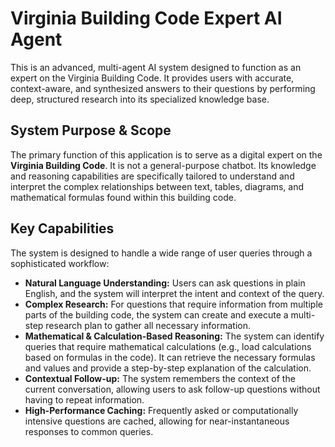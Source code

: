 # Virginia Building Code Expert AI Agent

This is an advanced, multi-agent AI system designed to function as an expert on the Virginia Building Code. It provides users with accurate, context-aware, and synthesized answers to their questions by performing deep, structured research into its specialized knowledge base.

## System Purpose & Scope

The primary function of this application is to serve as a digital expert on the **Virginia Building Code**. It is not a general-purpose chatbot. Its knowledge and reasoning capabilities are specifically tailored to understand and interpret the complex relationships between text, tables, diagrams, and mathematical formulas found within this building code.

## Key Capabilities

The system is designed to handle a wide range of user queries through a sophisticated workflow:

*   **Natural Language Understanding:** Users can ask questions in plain English, and the system will interpret the intent and context of the query.
*   **Complex Research:** For questions that require information from multiple parts of the building code, the system can create and execute a multi-step research plan to gather all necessary information.
*   **Mathematical & Calculation-Based Reasoning:** The system can identify queries that require mathematical calculations (e.g., load calculations based on formulas in the code). It can retrieve the necessary formulas and values and provide a step-by-step explanation of the calculation.
*   **Contextual Follow-up:** The system remembers the context of the current conversation, allowing users to ask follow-up questions without having to repeat information.
*   **High-Performance Caching:** Frequently asked or computationally intensive questions are cached, allowing for near-instantaneous responses to common queries. 